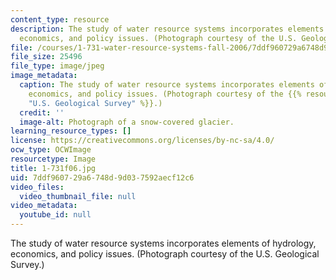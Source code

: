 ```yaml
---
content_type: resource
description: The study of water resource systems incorporates elements of hydrology,
  economics, and policy issues. (Photograph courtesy of the U.S. Geological Survey.)
file: /courses/1-731-water-resource-systems-fall-2006/7ddf960729a6748d9d037592aecf12c6_1-731f06.jpg
file_size: 25496
file_type: image/jpeg
image_metadata:
  caption: The study of water resource systems incorporates elements of hydrology,
    economics, and policy issues. (Photograph courtesy of the {{% resource_link "3063dd1d-e6ce-489d-a099-22f7344032a6"
    "U.S. Geological Survey" %}}.)
  credit: ''
  image-alt: Photograph of a snow-covered glacier.
learning_resource_types: []
license: https://creativecommons.org/licenses/by-nc-sa/4.0/
ocw_type: OCWImage
resourcetype: Image
title: 1-731f06.jpg
uid: 7ddf9607-29a6-748d-9d03-7592aecf12c6
video_files:
  video_thumbnail_file: null
video_metadata:
  youtube_id: null
---
```

The study of water resource systems incorporates elements of hydrology, economics, and policy issues. (Photograph courtesy of the U.S. Geological Survey.)